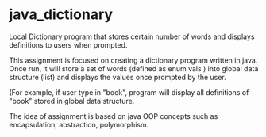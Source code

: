 # java_dictionary
Local Dictionary program that stores certain number of words and displays definitions to users when prompted.


This assignment is focused on creating a dictionary program written in java.
Once run, it will store a set of words (defined as enum vals ) into global data structure (list) and displays the values once prompted by the user.

(For example, if user type in "book", program will display all definitions of "book" stored in global data structure.

The idea of assignment is based on java OOP concepts such as encapsulation, abstraction, polymorphism.
